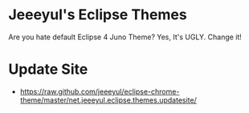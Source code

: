 # Jeeeyul's Eclipse Themes

Are you hate default Eclipse 4 Juno Theme?
Yes, It's UGLY. Change it!

# Update Site
* https://raw.github.com/jeeeyul/eclipse-chrome-theme/master/net.jeeeyul.eclipse.themes.updatesite/